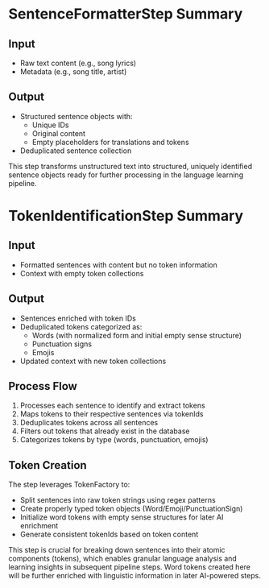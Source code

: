 # SentenceFormatterStep Summary

## Input

- Raw text content (e.g., song lyrics)
- Metadata (e.g., song title, artist)

## Output

- Structured sentence objects with:
  - Unique IDs
  - Original content
  - Empty placeholders for translations and tokens
- Deduplicated sentence collection

This step transforms unstructured text into structured, uniquely identified sentence objects ready for further processing in the language learning pipeline.

# TokenIdentificationStep Summary

## Input

- Formatted sentences with content but no token information
- Context with empty token collections

## Output

- Sentences enriched with token IDs
- Deduplicated tokens categorized as:
  - Words (with normalized form and initial empty sense structure)
  - Punctuation signs
  - Emojis
- Updated context with new token collections

## Process Flow

1. Processes each sentence to identify and extract tokens
2. Maps tokens to their respective sentences via tokenIds
3. Deduplicates tokens across all sentences
4. Filters out tokens that already exist in the database
5. Categorizes tokens by type (words, punctuation, emojis)

## Token Creation

The step leverages TokenFactory to:

- Split sentences into raw token strings using regex patterns
- Create properly typed token objects (Word/Emoji/PunctuationSign)
- Initialize word tokens with empty sense structures for later AI enrichment
- Generate consistent tokenIds based on token content

This step is crucial for breaking down sentences into their atomic components (tokens), which enables granular language analysis and learning insights in subsequent pipeline steps. Word tokens created here will be further enriched with linguistic information in later AI-powered steps.
